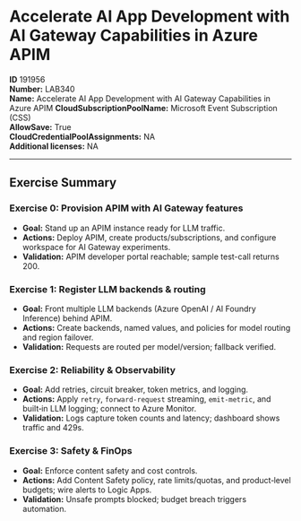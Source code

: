 # Accelerate AI App Development with AI Gateway Capabilities in Azure APIM

**ID** 191956  
**Number:** LAB340  
**Name:** Accelerate AI App Development with AI Gateway Capabilities in Azure APIM
**CloudSubscriptionPoolName:** Microsoft Event Subscription (CSS)  
**AllowSave:** True  
**CloudCredentialPoolAssignments:** NA  
**Additional licenses:** NA  

---

## Exercise Summary
### Exercise 0: Provision APIM with AI Gateway features
- **Goal:** Stand up an APIM instance ready for LLM traffic.
- **Actions:** Deploy APIM, create products/subscriptions, and configure workspace for AI Gateway experiments.
- **Validation:** APIM developer portal reachable; sample test-call returns 200.

### Exercise 1: Register LLM backends & routing
- **Goal:** Front multiple LLM backends (Azure OpenAI / AI Foundry Inference) behind APIM.
- **Actions:** Create backends, named values, and policies for model routing and region failover.
- **Validation:** Requests are routed per model/version; fallback verified.

### Exercise 2: Reliability & Observability
- **Goal:** Add retries, circuit breaker, token metrics, and logging.
- **Actions:** Apply `retry`, `forward-request` streaming, `emit-metric`, and built‑in LLM logging; connect to Azure Monitor.
- **Validation:** Logs capture token counts and latency; dashboard shows traffic and 429s.

### Exercise 3: Safety & FinOps
- **Goal:** Enforce content safety and cost controls.
- **Actions:** Add Content Safety policy, rate limits/quotas, and product‑level budgets; wire alerts to Logic Apps.
- **Validation:** Unsafe prompts blocked; budget breach triggers automation.
